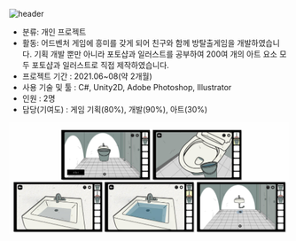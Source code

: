 ![header](https://capsule-render.vercel.app/api?type=wave&color=auto&height=200&section=header&text=Escape%20From%20Kartell%20&render&fontSize=45)</br>
* 분류: 개인 프로젝트</br>
* 활동: 어드벤처 게임에 흥미를 갖게 되어 친구와 함께 방탈출게임을 개발하였습니다.
기획 개발 뿐만 아니라 포토샵과 일러스트를 공부하여 200여 개의 아트 요소 모두 포토샵과 일러스트로 직접 제작하였습니다.</br>
* 프로젝트 기간 : 2021.06~08(약 2개월)</br>
* 사용 기술 및 툴 : C#, Unity2D, Adobe Photoshop, Illustrator</br>
* 인원 : 2명</br>
* 담당(기여도) : 게임 기획(80%), 개발(90%), 아트(30%)</br>
<img src="./img/sample.png">
